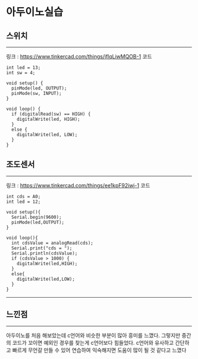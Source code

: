 # 아두이노실습
## 스위치
---------
링크 : https://www.tinkercad.com/things/jflqLiwMQOB-1
코드
```
int led = 13;
int sw = 4;

void setup() {
  pinMode(led, OUTPUT);
  pinMode(sw, INPUT);
}

void loop() {
  if (digitalRead(sw) == HIGH) {
    digitalWrite(led, HIGH);
  }
  else {
    digitalWrite(led, LOW);
  }
}
```

## 조도센서
---------
링크 : https://www.tinkercad.com/things/ee1kpF92iwj-1
코드
```
int cds = A0;
int led = 12;

void setup(){
  Serial.begin(9600);
  pinMode(led,OUTPUT);
}

void loop(){
  int cdsValue = analogRead(cds);
  Serial.print("cds = ");
  Serial.println(cdsValue);
  if (cdsValue > 1000) {
    digitalWrite(led,HIGH);
  }
  else{
    digitalWrite(led,LOW);
  }
}
```

---
## 느낀점
-------
아두이노를 처음 해보았는데 c언어와 비슷한 부분이 많아 흥미를 느꼈다. 그렇지만 중간의 코드가 꼬이면 예외인 경우를 찾는게 c언어보다 힘들었다. 
c언어와 유사하고 간단하고 빠르게 무언갈 만들 수 있어 연습하여 익숙해지면 도움이 많이 될 것 같다고 느꼈다
